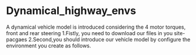 # Dynamical_highway_envs
A dynamical vehicle model is introduced considering the 4 motor torques, front and rear steering 
1.Fistly,  you need to download our files in you site-pacgaes
2.Second,you should introduce our vehicle model by configure the environment you create as follows.

